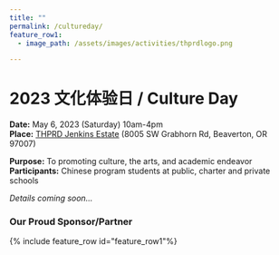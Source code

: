 ```yaml
---
title: ""
permalink: /cultureday/
feature_row1:
  - image_path: /assets/images/activities/thprdlogo.png

---
```


# 2023 文化体验日 / Culture Day

**Date:** May 6, 2023 (Saturday) 10am-4pm  
**Place:** [THPRD Jenkins Estate](https://www.thprd.org/facilities/historic/jenkins-estate) (8005 SW Grabhorn Rd, Beaverton, OR 97007)  

**Purpose:** To promoting culture, the arts, and academic endeavor  
**Participants:** Chinese program students at public, charter and private schools  


*Details coming soon...*


### Our Proud Sponsor/Partner

{% include feature_row id="feature_row1"%}

